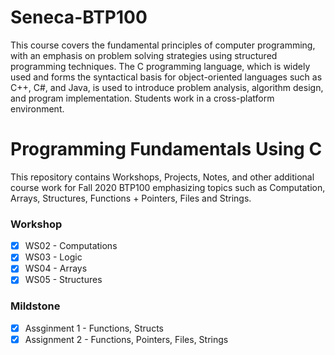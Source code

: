 # Seneca-BTP100
This course covers the fundamental principles of computer programming, with an emphasis on problem solving strategies using structured programming techniques. The C programming language, which is widely used and forms the syntactical basis for object-oriented languages such as C++, C#, and Java, is used to introduce problem analysis, algorithm design, and program implementation. Students work in a cross-platform environment.
# Programming Fundamentals Using C
This repository contains Workshops, Projects, Notes, and other additional course work for Fall 2020 BTP100 emphasizing topics such as Computation, Arrays, Structures, Functions + Pointers, Files and Strings.

### Workshop
- [x] WS02 - Computations
- [x] WS03 - Logic
- [x] WS04 - Arrays
- [x] WS05 - Structures

### Mildstone
- [x] Assginment 1 - Functions, Structs
- [x] Assignment 2 - Functions, Pointers, Files, Strings
